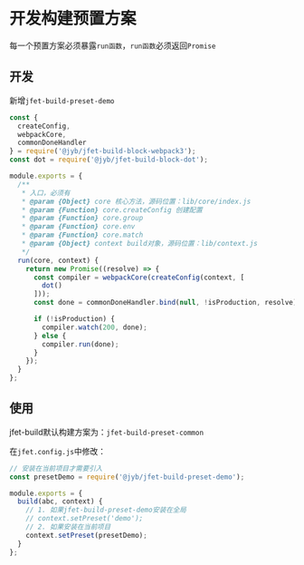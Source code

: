 # 开发构建预置方案

每一个预置方案必须暴露`run函数`，`run函数`必须返回`Promise`

## 开发

新增`jfet-build-preset-demo`

```javascript
const {
  createConfig,
  webpackCore,
  commonDoneHandler
} = require('@jyb/jfet-build-block-webpack3');
const dot = require('@jyb/jfet-build-block-dot');

module.exports = {
  /**
   * 入口，必须有
   * @param {Object} core 核心方法，源码位置：lib/core/index.js
   * @param {Function} core.createConfig 创建配置
   * @param {Function} core.group
   * @param {Function} core.env
   * @param {Function} core.match
   * @param {Object} context build对象，源码位置：lib/context.js
   */
  run(core, context) {
    return new Promise((resolve) => {
      const compiler = webpackCore(createConfig(context, [
        dot()
      ]));
      const done = commonDoneHandler.bind(null, !isProduction, resolve);

      if (!isProduction) {
        compiler.watch(200, done);
      } else {
        compiler.run(done);
      }
    });
  }
};
```

## 使用

jfet-build默认构建方案为：`jfet-build-preset-common`

在`jfet.config.js`中修改：

```javascript
// 安装在当前项目才需要引入
const presetDemo = require('@jyb/jfet-build-preset-demo');

module.exports = {
  build(abc, context) {
    // 1. 如果jfet-build-preset-demo安装在全局
    // context.setPreset('demo');
    // 2. 如果安装在当前项目
    context.setPreset(presetDemo);
  }
};
```